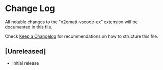 # Change Log
All notable changes to the "n2omatt-vscode-ex" extension will be documented in this file.

Check [Keep a Changelog](http://keepachangelog.com/) for recommendations on how to structure this file.

## [Unreleased]
- Initial release